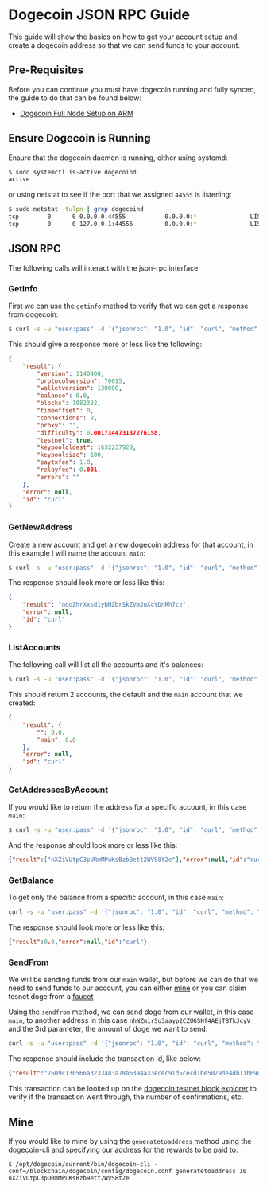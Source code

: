 # Dogecoin JSON RPC Guide

This guide will show the basics on how to get your account setup and create a dogecoin address so that we can send funds to your account.

## Pre-Requisites

Before you can continue you must have dogecoin running and fully synced, the guide to do that can be found below:

- [Dogecoin Full Node Setup on ARM](https://github.com/ruanbekker/blockchain-testnet-weekend-project/blob/main/nodes-setup/dogecoin-testnet-arm.md)

## Ensure Dogecoin is Running

Ensure that the dogecoin daemon is running, either using systemd:

```bash
$ sudo systemctl is-active dogecoind
active
```

or using netstat to see if the port that we assigned `44555` is listening:

```bash
$ sudo netstat -tulpn | grep dogecoind
tcp        0      0 0.0.0.0:44555           0.0.0.0:*               LISTEN      2170/dogecoind
tcp        0      0 127.0.0.1:44556         0.0.0.0:*               LISTEN      2170/dogecoind
```

## JSON RPC

The following calls will interact with the json-rpc interface

### GetInfo

First we can use the `getinfo` method to verify that we can get a response from dogecoin:

```bash
$ curl -s -u "user:pass" -d '{"jsonrpc": "1.0", "id": "curl", "method": "getinfo", "params": []}' -H 'content-type: text/plain;' http://127.0.0.1:44555/ | python3 -m json.tool
```

This should give a response more or less like the following:

```json
{
    "result": {
        "version": 1140400,
        "protocolversion": 70015,
        "walletversion": 130000,
        "balance": 0.0,
        "blocks": 1082322,
        "timeoffset": 0,
        "connections": 8,
        "proxy": "",
        "difficulty": 0.001734473137276158,
        "testnet": true,
        "keypoololdest": 1632237929,
        "keypoolsize": 100,
        "paytxfee": 1.0,
        "relayfee": 0.001,
        "errors": ""
    },
    "error": null,
    "id": "curl"
}
```

### GetNewAddress

Create a new account and get a new dogecoin address for that account, in this example I will name the account `main`:

```bash
$ curl -s -u "user:pass" -d '{"jsonrpc": "1.0", "id": "curl", "method": "getnewaddress", "params": ["main"]}' -H 'content-type: text/plain;' http://127.0.0.1:44555/ | python3 -m json.tool
```

The response should look more or less like this:

```json
{
    "result": "nqoZhrXxsd1ybMZbrSkZVmJuXcYDnRh7cz",
    "error": null,
    "id": "curl"
}
```

### ListAccounts

The following call will list all the accounts and it's balances:

```bash
$ curl -s -u "user:pass" -d '{"jsonrpc": "1.0", "id": "curl", "method": "listaccounts", "params": []}' -H 'content-type: text/plain;' http://127.0.0.1:44555/ | python3 -m json.tool
```

This should return 2 accounts, the default and the `main` account that we created:

```json
{
    "result": {
        "": 0.0,
        "main": 0.0
    },
    "error": null,
    "id": "curl"
}
```

### GetAddressesByAccount

If you would like to return the address for a specific account, in this case `main`:

```bash
$ curl -s -u "user:pass" -d '{"jsonrpc": "1.0", "id": "curl", "method": "getaddressesbyaccount", "params": ["main"]}' -H 'content-type: text/plain;' http://127.0.0.1:44555/
```

And the response should look more or less like this:

```json
{"result":["nXZiVUtpC3pURmMPuKsBzb9ett2WVS8t2e"],"error":null,"id":"curl"}
```

### GetBalance

To get only the balance from a specific account, in this case `main`:

```bash
curl -s -u "user:pass" -d '{"jsonrpc": "1.0", "id": "curl", "method": "getbalance", "params": ["main"]}' -H 'content-type: text/plain;' http://127.0.0.1:44555/
```

The response should look more or less like this:

```json
{"result":0.0,"error":null,"id":"curl"}
```

### SendFrom

We will be sending funds from our `main` wallet, but before we can do that we need to send funds to our account, you can either [mine](#mine) or you can claim tesnet doge from a [faucet](https://shibe.technology/)

Using the `sendfrom` method, we can send doge from our wallet, in this case `main`, to another address in this case `nhNZmirSu3aayp2CZU6SHf4AEjT8TkJcyV` and the 3rd parameter, the amount of doge we want to send:

```bash
curl -s -u "user:pass" -d '{"jsonrpc": "1.0", "id": "curl", "method": "sendfrom", "params": ["main", "nhNZmirSu3aayp2CZU6SHf4AEjT8TkJcyV", 10.0]}' -H 'content-type: text/plain;' http://127.0.0.1:44555/
```

The response should include the transaction id, like below:

```json
{"result":"2609c130566a3233a83a78a6394a33ecec91d5cecd1be5029de4db11b69d9cd1","error":null,"id":"curl"}
```

This transaction can be looked up on the [dogecoin testnet block explorer](https://blockexplorer.one/dogecoin/testnet/tx/2609c130566a3233a83a78a6394a33ecec91d5cecd1be5029de4db11b69d9cd1) to verify if the transaction went through, the number of confirmations, etc.

## Mine

If you would like to mine by using the `generatetoaddress` method using the dogecoin-cli and specifying our address for the rewards to be paid to:

```
$ /opt/dogecoin/current/bin/dogecoin-cli -conf=/blockchain/dogecoin/config/dogecoin.conf generatetoaddress 10 nXZiVUtpC3pURmMPuKsBzb9ett2WVS8t2e
```

